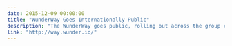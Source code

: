 ```yaml
---
date: 2015-12-09 00:00:00
title: "WunderWay Goes Internationally Public"
description: "The WunderWay goes public, rolling out across the group country-by-country with Wunder UK's Steve Hunton leading the way."
link: "http://way.wunder.io/"
---
```

